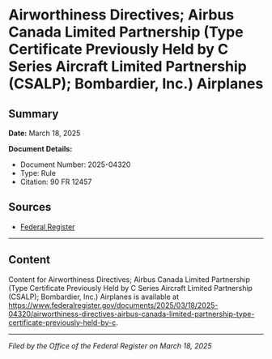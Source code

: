 # Airworthiness Directives; Airbus Canada Limited Partnership (Type Certificate Previously Held by C Series Aircraft Limited Partnership (CSALP); Bombardier, Inc.) Airplanes

## Summary

**Date:** March 18, 2025

**Document Details:**
- Document Number: 2025-04320
- Type: Rule
- Citation: 90 FR 12457

## Sources
- [Federal Register](https://www.federalregister.gov/documents/2025/03/18/2025-04320/airworthiness-directives-airbus-canada-limited-partnership-type-certificate-previously-held-by-c)

---

## Content

Content for Airworthiness Directives; Airbus Canada Limited Partnership (Type Certificate Previously Held by C Series Aircraft Limited Partnership (CSALP); Bombardier, Inc.) Airplanes is available at https://www.federalregister.gov/documents/2025/03/18/2025-04320/airworthiness-directives-airbus-canada-limited-partnership-type-certificate-previously-held-by-c.

---

*Filed by the Office of the Federal Register on March 18, 2025*
